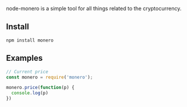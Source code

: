 [npm-url]: https://npmjs.org/package/monero

[downloads-url]: https://npmjs.org/package/monero

[standard-image]: https://img.shields.io/badge/code%20style-standard-brightgreen.svg?style=flat
[standard-url]: http://standardjs.com

node-monero is a simple tool for all things related to the cryptocurrency.
  

## Install

`npm install monero`

## Examples

```js
// Current price
const monero = require('monero');

monero.price(function(p) {
  console.log(p)
})
```